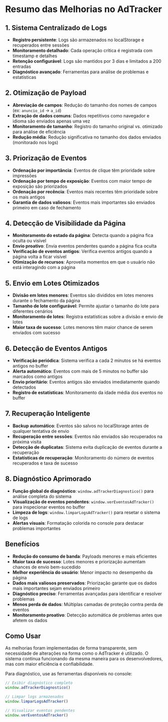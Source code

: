 # Resumo das Melhorias no AdTracker

## 1. Sistema Centralizado de Logs

- **Registro persistente**: Logs são armazenados no localStorage e recuperados entre sessões
- **Monitoramento detalhado**: Cada operação crítica é registrada com timestamp e detalhes
- **Retenção configurável**: Logs são mantidos por 3 dias e limitados a 200 entradas
- **Diagnóstico avançado**: Ferramentas para análise de problemas e estatísticas

## 2. Otimização de Payload

- **Abreviação de campos**: Redução do tamanho dos nomes de campos (ex: `anuncio_id` → `a_id`)
- **Extração de dados comuns**: Dados repetitivos como navegador e idioma são enviados apenas uma vez
- **Monitoramento de tamanho**: Registro do tamanho original vs. otimizado para análise de eficiência
- **Redução média**: Redução significativa no tamanho dos dados enviados (monitorado nos logs)

## 3. Priorização de Eventos

- **Ordenação por importância**: Eventos de clique têm prioridade sobre impressões
- **Ordenação por tempo de exposição**: Eventos com maior tempo de exposição são priorizados
- **Ordenação por recência**: Eventos mais recentes têm prioridade sobre os mais antigos
- **Garantia de dados valiosos**: Eventos mais importantes são enviados primeiro em caso de fechamento

## 4. Detecção de Visibilidade da Página

- **Monitoramento do estado da página**: Detecta quando a página fica oculta ou visível
- **Envio proativo**: Envia eventos pendentes quando a página fica oculta
- **Verificação de eventos antigos**: Verifica eventos antigos quando a página volta a ficar visível
- **Otimização de recursos**: Aproveita momentos em que o usuário não está interagindo com a página

## 5. Envio em Lotes Otimizados

- **Divisão em lotes menores**: Eventos são divididos em lotes menores durante o fechamento da página
- **Tamanho de lote configurável**: Permite ajustar o tamanho do lote para diferentes cenários
- **Monitoramento de lotes**: Registra estatísticas sobre a divisão e envio de lotes
- **Maior taxa de sucesso**: Lotes menores têm maior chance de serem enviados com sucesso

## 6. Detecção de Eventos Antigos

- **Verificação periódica**: Sistema verifica a cada 2 minutos se há eventos antigos no buffer
- **Alerta automático**: Eventos com mais de 5 minutos no buffer são marcados como antigos
- **Envio prioritário**: Eventos antigos são enviados imediatamente quando detectados
- **Registro de estatísticas**: Monitoramento da idade média dos eventos no buffer

## 7. Recuperação Inteligente

- **Backup automático**: Eventos são salvos no localStorage antes de qualquer tentativa de envio
- **Recuperação entre sessões**: Eventos não enviados são recuperados na próxima visita
- **Detecção de duplicatas**: Sistema evita duplicação de eventos durante a recuperação
- **Estatísticas de recuperação**: Monitoramento do número de eventos recuperados e taxa de sucesso

## 8. Diagnóstico Aprimorado

- **Função global de diagnóstico**: `window.adTrackerDiagnostico()` para análise completa do sistema
- **Visualização de eventos pendentes**: `window.verEventosAdTracker()` para inspecionar eventos no buffer
- **Limpeza de logs**: `window.limparLogsAdTracker()` para resetar o sistema de logs
- **Alertas visuais**: Formatação colorida no console para destacar problemas importantes

## Benefícios

- **Redução do consumo de banda**: Payloads menores e mais eficientes
- **Maior taxa de sucesso**: Lotes menores e priorização aumentam chances de envio bem-sucedido
- **Melhor experiência do usuário**: Menor impacto no desempenho da página
- **Dados mais valiosos preservados**: Priorização garante que os dados mais importantes sejam enviados primeiro
- **Diagnóstico preciso**: Ferramentas avançadas para identificar e resolver problemas
- **Menos perda de dados**: Múltiplas camadas de proteção contra perda de eventos
- **Monitoramento proativo**: Detecção automática de problemas antes que afetem os dados

## Como Usar

As melhorias foram implementadas de forma transparente, sem necessidade de alterações na forma como o AdTracker é utilizado. O sistema continua funcionando da mesma maneira para os desenvolvedores, mas com maior eficiência e confiabilidade.

Para diagnóstico, use as ferramentas disponíveis no console:

```javascript
// Exibir diagnóstico completo
window.adTrackerDiagnostico()

// Limpar logs armazenados
window.limparLogsAdTracker()

// Visualizar eventos pendentes
window.verEventosAdTracker()
``` 